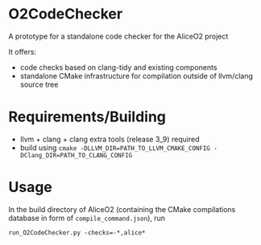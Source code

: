 # O2CodeChecker
A prototype for a standalone code checker for the AliceO2 project

It offers:
  * code checks based on clang-tidy and existing components
  * standalone CMake infrastructure for compilation outside of llvm/clang source tree

# Requirements/Building

  * llvm + clang + clang extra tools (release 3_9) required
  * build using `cmake -DLLVM_DIR=PATH_TO_LLVM_CMAKE_CONFIG -DClang_DIR=PATH_TO_CLANG_CONFIG`

# Usage

In the build directory of AliceO2 (containing the CMake compilations database in form of `compile_command.json`), run

`run_O2CodeChecker.py -checks=-*,alice* `
